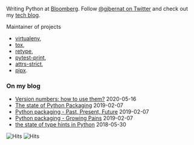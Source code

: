 Writing Python at [Bloomberg](https://github.com/bloomberg). Follow [@gjbernat on Twitter](https://twitter.com/gjbernat) and check out my [tech blog](https://www.bernat.tech).

Maintainer of projects 
- [virtualenv](https://github.com/pypa/virtualenv),
- [tox](https://github.com/tox-dev/tox),
- [retype](https://github.com/ambv/retype),
- [pytest-print](https://github.com/gaborbernat/pytest-print),
- [attrs-strict](https://github.com/bloomberg/attrs-strict),
- [pipx](https://github.com/pipxproject/pipx).

### On my blog
* [Version numbers: how to use them?](https://www.bernat.tech/version-numbers/) 2020-05-16
* [The state of Python Packaging](https://www.bernat.tech/pep-517-and-python-packaging/) 2019-02-07
* [Python packaging - Past, Present, Future](https://www.bernat.tech/pep-517-518/) 2019-02-07
* [Python packaging - Growing Pains](https://www.bernat.tech/growing-pain/) 2019-02-07
* [the state of type hints in Python](https://www.bernat.tech/the-state-of-type-hints-in-python/) 2018-05-30

![Hits](https://hitcounter.pythonanywhere.com/count/tag.svg?url=https%3A%2F%2Fgithub.com%2Fgaborbernat%2Fgaborbernat) <img src="https://hitcounter.pythonanywhere.com/count/tag.svg" alt="Hits">
